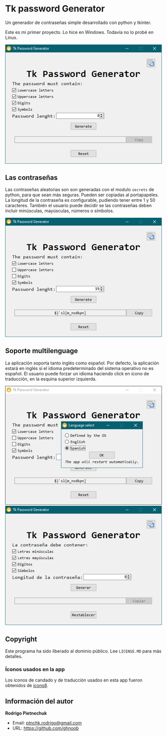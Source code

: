 # Tk password Generator
Un generador de contraseñas simple desarrollado con python y tkinter.

Este es mi primer proyecto. Lo hice en Windows. Todavía no lo probé en Linux.

![Tk Password Generator](res/screen1.png)

## Las contraseñas
Las contraseñas aleatorias son son generadas con el modulo `secrets` de python, para que sean más seguras. Pueden ser copiadas al portapapeles.  
La longitud de la contraseña es configurable, pudiendo tener entre 1 y 50 caracteres. También el usuario puede decidir se las contraseñas deben incluir minúsculas, mayúsculas, números o símbolos.

![Las contraseñas](res/screen2.png)

## Soporte multilenguage
La aplicación soporta tanto inglés como español. Por defecto, la aplicación estará en inglés si el idioma predeterminado del sistema operativo no es español. El usuario puede forzar un idioma haciendo click en ícono de traducción, en la esquina superior izquierda.

![Cambiando el languaje](res/screen3.png)
![Usando la app en español](res/screen4.png)

## Copyright
Este programa ha sido liberado al dominio público. Lee `LICENSE.MD` para más detalles.

### Íconos usados en la app
Los iconos de candado y de traducción usados en esta app fueron obtenidos de [icons8](https://icons8.com).

## Información del autor
**Rodrigo Pietnechuk**  
- Email: ptnchk.rodrigo@gmail.com  
- URL: https://github.com/ghnoob